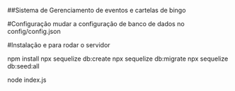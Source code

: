 ##Sistema de Gerenciamento de eventos e cartelas de bingo

#Configuração
mudar a configuração de banco de dados no config/config.json

#Instalação e para rodar o servidor

npm install
npx sequelize db:create
npx sequelize db:migrate
npx sequelize db:seed:all

node index.js